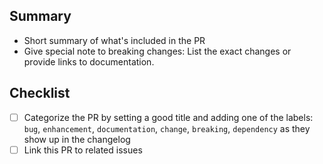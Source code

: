## Summary

* Short summary of what's included in the PR
* Give special note to breaking changes: List the exact changes or provide links to documentation.

## Checklist

- [ ] Categorize the PR by setting a good title and adding one of the labels:
      `bug`, `enhancement`, `documentation`, `change`, `breaking`, `dependency`
      as they show up in the changelog
- [ ] Link this PR to related issues

<!--
NOTE: these things are not required to open a PR and can be done afterwards,
while the PR is open.
-->
